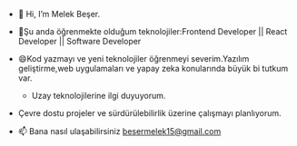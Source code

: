 - 👋 Hi, I’m Melek Beşer.
  
- 🌱Şu anda öğrenmekte olduğum teknolojiler:Frontend Developer || React Developer || Software Developer

- 😄Kod yazmayı ve yeni teknolojiler öğrenmeyi severim.Yazılım geliştirme,web uygulamaları ve yapay zeka konularında büyük bi tutkum var.

  - Uzay teknolojilerine ilgi duyuyorum.

- Çevre dostu projeler ve sürdürülebilirlik üzerine çalışmayı planlıyorum.

- 📫 Bana nasıl ulaşabilirsiniz besermelek15@gmail.com
<!---
Melekbeser/Melekbeser is a ✨ special ✨ repository because its `README.md` (this file) appears on your GitHub profile.
You can click the Preview link to take a look at your changes.
--->
